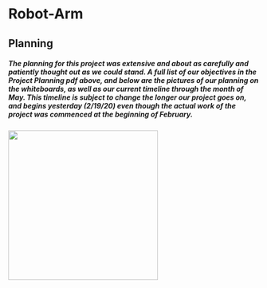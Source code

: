 # Robot-Arm

## Planning
##### The planning for this project was extensive and about as carefully and patiently thought out as we could stand. A full list of our objectives in the Project Planning pdf above, and below are the pictures of our planning on the whiteboards, as well as our current timeline through the month of May. This timeline is subject to change the longer our project goes on, and begins yesterday (2/19/20) even though the actual work of the project was commenced at the beginning of February.  

<img src="media/Updated February.jpg" width="300">

